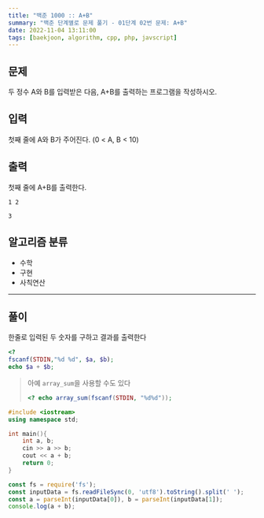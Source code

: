 ```yaml
---
title: "백준 1000 :: A+B"
summary: "백준 단계별로 문제 풀기 - 01단계 02번 문제: A+B"
date: 2022-11-04 13:11:00
tags: [baekjoon, algorithm, cpp, php, javscript]
---
```


## 문제

두 정수 A와 B를 입력받은 다음, A+B를 출력하는 프로그램을 작성하시오.

## 입력

첫째 줄에 A와 B가 주어진다. (0 < A, B < 10)

## 출력

첫째 줄에 A+B를 출력한다.

```예제_입력
1 2
```

```예제_출력
3
```

## 알고리즘 분류

- 수학
- 구현
- 사칙연산

---

## 풀이

한줄로 입력된 두 숫자를 구하고 결과를 출력한다

```php
<?
fscanf(STDIN,"%d %d", $a, $b);
echo $a + $b;
```

> 아예 `array_sum`을 사용할 수도 있다
> ```php
> <? echo array_sum(fscanf(STDIN, "%d%d"));
> ```

```cpp
#include <iostream>
using namespace std;

int main(){
    int a, b;
    cin >> a >> b;
    cout << a + b;
    return 0;
}
```

```javascript
const fs = require('fs');
const inputData = fs.readFileSync(0, 'utf8').toString().split(' ');
const a = parseInt(inputData[0]), b = parseInt(inputData[1]);
console.log(a + b);
```